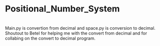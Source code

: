 # Positional_Number_System
#
Main.py is convertion from decimal and space.py is conversion to decimal.
Shoutout to Betel for helping me with the convert from decimal and for collabing on the convert to decimal program.
